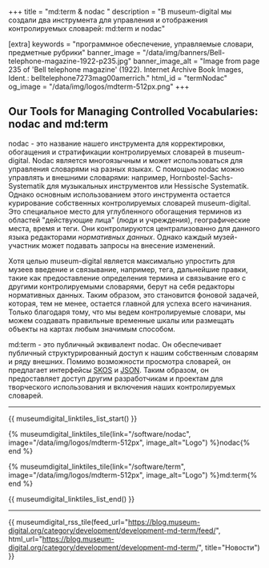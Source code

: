 +++
title = "md:term & nodac "
description = "В museum-digital мы создали два инструмента для управления и отображения контролируемых словарей: md:term и nodac"

[extra]
keywords = "программное обеспечение, управляемые словари, предметные рубрики"
banner_image = "/data/img/banners/Bell-telephone-magazine-1922-p235.jpg"
banner_image_alt = "Image from page 235 of 'Bell telephone magazine' (1922). Internet Archive Book Images, Ident.: belltelephone7273mag00amerrich."
html_id = "termNodac"
og_image = "/data/img/logos/mdterm-512px.png"
+++

## Our Tools for Managing Controlled Vocabularies: nodac and md:term

nodac - это название нашего инструмента для корректировки, обогащения и стратификации контролируемых словарей в museum-digital. Nodac является многоязычным и может использоваться для управления словарями на разных языках. С помощью nodac можно управлять и внешними словарями: например, Hornbostel-Sachs-Systematik для музыкальных инструментов или Hessische Systematik. Однако основным использованием этого инструмента остается курирование собственных контролируемых словарей museum-digital. Это специальное место для углубленного обогащения терминов из областей "действующие лица" (люди и учреждения), географические места, время и теги. Они контролируются централизованно для данного языка редакторами _нормативных данных_. Однако каждый музей-участник может подавать запросы на внесение изменений.

Хотя целью museum-digital является максимально упростить для музеев введение и связывание, например, тега, дальнейшие правки, такие как предоставление определения термина и связывание его с другими контролируемыми словарями, берут на себя редакторы нормативных данных. Таким образом, это становится фоновой задачей, которая, тем не менее, остается главной для успеха всего начинания. Только благодаря тому, что мы ведем контролируемые словари, мы можем создавать правильные временные шкалы или размещать объекты на картах любым значимым способом.

md:term - это публичный эквивалент nodac. Он обеспечивает публичный структурированный доступ к нашим собственным словарям и ряду внешних. Помимо возможности просмотра словарей, он предлагает интерфейсы [SKOS](https://ru.wikipedia.org/wiki/SKOS) и [JSON](https://ru.wikipedia.org/wiki/JSON). Таким образом, он предоставляет доступ другим разработчикам и проектам для творческого использования и включения наших контролируемых словарей.

----

{{ museumdigital_linktiles_list_start() }}

{% museumdigital_linktiles_tile(link="/software/nodac",
    image="/data/img/logos/mdterm-512px",
    image_alt="Logo") %}nodac{% end %}

{% museumdigital_linktiles_tile(link="/software/term",
    image="/data/img/logos/mdterm-512px",
    image_alt="Logo") %}md:term{% end %}

{{ museumdigital_linktiles_list_end() }}

----

{{ museumdigital_rss_tile(feed_url="https://blog.museum-digital.org/category/development/development-md-term/feed/",
    html_url="https://blog.museum-digital.org/category/development/development-md-term/",
    title="Новости") }}
